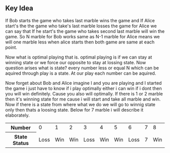 ## Key Idea
If Bob starts the game who takes last marble wins the game and If Alice start's the the game who take's last marble losses the game 
for Alice we can say that If he start's the game who takes second last marble will win the game. So N marble for Bob works same as N-1 marble for Alice means we will one marble
less when alice starts then both game are same at each point.

Now what is optimal playing that is. optimal playing is if we can stay at winning state or we force our opposite to stay at lossing state. Now question arises what is state?
every number less or equal N which can be aquired through play is a state. At our play each number can be aquired.

Now forget about Bob and Alice imagine I and you are playing and I started the game i just have to know if i play optimally either i can win if i dont then you will win definitely. Cause you also will optimally.
If there is 1 or 2 marble then it's winning state for me cause i will start and take all marble and win. Now if there is a state from where what we do we will go to winnig state only then thats a loosing state. Below for 7 marble i will describe it elaborately.
<table>
  <tr> <th>Number</th><td> 0</td><td>1 </td><td>2 </td> <td> 3</td><td>4 </td><td>5 </td><td>6 </td><td>7 </td><td>8 </td></tr>
  <tr> <th>State Status</th><td> Loss</td> <td>Win</td> <td>Win </td> <td> Loss</td><td>Win </td><td>Win </td><td>Loss </td><td>7 </td><td>Win </td></tr>
</table>
